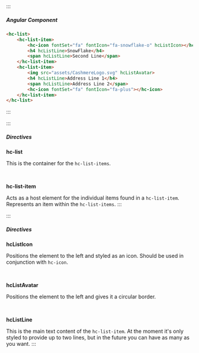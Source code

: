 :::
##### Angular Component
``` html
<hc-list>
    <hc-list-item>
        <hc-icon fontSet="fa" fontIcon="fa-snowflake-o" hcListIcon></hc-icon>
        <h4 hcListLine>SnowFlake</h4>
        <span hcListLine>Second Line</span>
    </hc-list-item>
    <hc-list-item>
        <img src="assets/CashmereLogo.svg" hcListAvatar>
        <h4 hcListLine>Address Line 1</h4>
        <span hcListLine>Address Line 2</span>
        <hc-icon fontSet="fa" fontIcon="fa-plus"></hc-icon>
    </hc-list-item>
</hc-list>
```
:::

:::
##### Directives
**hc-list**

This is the container for the `hc-list-items`.

&nbsp;

**hc-list-item**

Acts as a host element for the individual items found in a `hc-list-item`. Represents an item within the `hc-list-items`.
:::

:::
##### Directives
**hcListIcon**

Positions the element to the left and styled as an icon. Should be used in conjunction with `hc-icon`.

&nbsp;

**hcListAvatar**

Positions the element to the left and gives it a circular border.

&nbsp;

**hcListLine**

This is the main text content of the `hc-list-item`. At the moment it's only styled to provide up to two lines, but in the future you can have as many as you want.
:::
